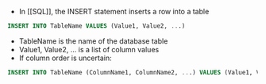 - In [[SQL]], the INSERT statement inserts a row into a table
```sql
INSERT INTO TableName VALUES (Value1, Value2, ...)
```
- TableName is the name of the database table
- Value1, Value2, ... is a list of column values
- If column order is uncertain:
```sql
INSERT INTO TableName (ColumnName1, ColumnName2, ...) VALUES (Value1, Value2, ...)
```
